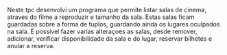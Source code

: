 Neste tpc desenvolvi um programa que permite listar salas de cinema, atraves do filme a reproduzir e tamanho da sala. 
Estas salas ficam guardadas sobre a forma de tuplos, guardando ainda os lugares oculpados na sala. 
È possivel fazer varias alteraçoes as salas, desde remover, adicionar, verificar disponibilidade da sala e do lugar, reservar bilhetes e anular a reserva.
